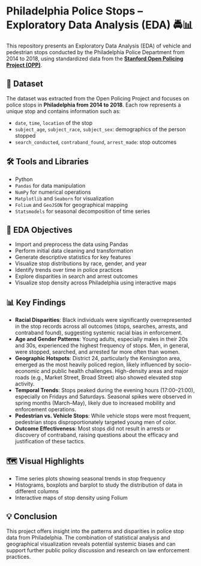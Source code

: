 
# Philadelphia Police Stops – Exploratory Data Analysis (EDA) 🚔📊

This repository presents an Exploratory Data Analysis (EDA) of vehicle and pedestrian stops conducted by the Philadelphia Police Department from 2014 to 2018, using standardized data from the **[Stanford Open Policing Project (OPP)](https://openpolicing.stanford.edu/data/)**.

## 📁 Dataset

The dataset was extracted from the Open Policing Project and focuses on police stops in **Philadelphia from 2014 to 2018**. Each row represents a unique stop and contains information such as:

- `date`, `time`, `location` of the stop  
- `subject_age`, `subject_race`, `subject_sex`: demographics of the person stopped  
- `search_conducted`, `contraband_found`, `arrest_made`: stop outcomes  


## 🛠️ Tools and Libraries

- Python   
- `Pandas` for data manipulation  
- `NumPy` for numerical operations  
- `Matplotlib` and `Seaborn` for visualization  
- `Folium` and `GeoJSON` for geographical mapping  
- `Statsmodels` for seasonal decomposition of time series  

## 📌 EDA Objectives

- Import and preprocess the data using Pandas
- Perform initial data cleaning and transformation
- Generate descriptive statistics for key features
- Visualize stop distributions by race, gender, and year
- Identify trends over time in police practices
- Explore disparities in search and arrest outcomes
- Visualize stop density across Philadelphia using interactive maps


## 📊 Key Findings

- **Racial Disparities**: Black individuals were significantly overrepresented in the stop records across all outcomes (stops, searches, arrests, and contraband found), suggesting systemic racial bias in enforcement.
- **Age and Gender Patterns**: Young adults, especially males in their 20s and 30s, experienced the highest frequency of stops. Men, in general, were stopped, searched, and arrested far more often than women.
- **Geographic Hotspots**: District 24, particularly the Kensington area, emerged as the most heavily policed region, likely influenced by socio-economic and public health challenges. High-density areas and major roads (e.g., Market Street, Broad Street) also showed elevated stop activity.
- **Temporal Trends**: Stops peaked during the evening hours (17:00–21:00), especially on Fridays and Saturdays. Seasonal spikes were observed in spring months (March–May), likely due to increased mobility and enforcement operations.
- **Pedestrian vs. Vehicle Stops**: While vehicle stops were most frequent, pedestrian stops disproportionately targeted young men of color.
- **Outcome Effectiveness**: Most stops did not result in arrests or discovery of contraband, raising questions about the efficacy and justification of these tactics.

## 🗺️ Visual Highlights

- Time series plots showing seasonal trends in stop frequency
- Histograms, boxplots and barplot to study the distribution of data in different columns
- Interactive maps of stop density using Folium


## 💡 Conclusion

This project offers insight into the patterns and disparities in police stop data from Philadelphia. The combination of statistical analysis and geographical visualization reveals potential systemic biases and can support further public policy discussion and research on law enforcement practices.
